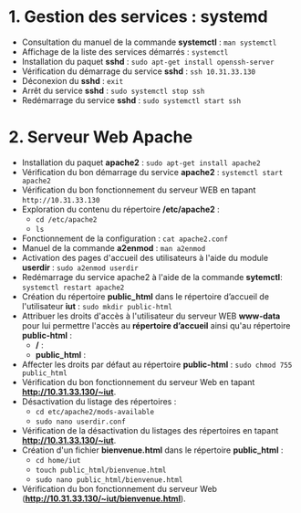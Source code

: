 # 1. Gestion des services : systemd
- Consultation du manuel de la commande **systemctl** : `man systemctl` 
- Affichage de la liste des services démarrés : `systemctl`
- Installation du paquet **sshd** : `sudo apt-get install openssh-server` 
- Vérification du démarrage du service **sshd** : `ssh 10.31.33.130`
- Déconexion du **sshd** : `exit`
- Arrêt du service **sshd** : `sudo systemctl stop ssh` 
- Redémarrage du service **sshd** : `sudo systemctl start ssh` 

# 2. Serveur Web Apache
- Installation du paquet **apache2** : `sudo apt-get install apache2`
- Vérification du bon démarrage du service **apache2** : `systemctl start apache2` 
- Vérification du bon fonctionnement du serveur WEB en tapant `http://10.31.33.130`
- Exploration du contenu du répertoire **/etc/apache2** :
    - `cd /etc/apache2`
    - `ls`
- Fonctionnement de la configuration : `cat apache2.conf`
- Manuel de la commande **a2enmod** : `man a2enmod`
- Activation des pages d'accueil des utilisateurs à l'aide du module **userdir** : `sudo a2enmod userdir`
- Redémarrage du service apache2 à l'aide de la commande **sytemctl**: `systemctl restart apache2`
- Création du répertoire **public_html** dans le répertoire d’accueil de l'utilisateur **iut** : `sudo mkdir public-html`
- Attribuer les droits d'accès à l'utilisateur du serveur WEB **www-data** pour lui permettre l'accès au **répertoire d’accueil** ainsi qu'au répertoire **public-html** : 
    - **/** : 
    - **public_html** : 
- Affecter les droits par défaut au répertoire **public-html** : `sudo chmod 755 public_html`
- Vérification du bon fonctionnement du serveur Web en tapant **http://10.31.33.130/~iut**.
- Désactivation du listage des répertoires : 
    - `cd etc/apache2/mods-available`
    - `sudo nano userdir.conf`
- Vérification de la désactivation du listages des répertoires en tapant **http://10.31.33.130/~iut**.
- Création d'un fichier **bienvenue.html** dans le répertoire **public_html** : 
    - `cd home/iut`
    - `touch public_html/bienvenue.html`
    - `sudo nano public_html/bienvenue.html`
- Vérification du bon fonctionnement du serveur Web (**http://10.31.33.130/~iut/bienvenue.html**).